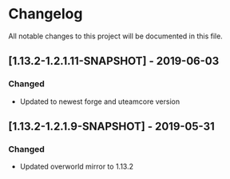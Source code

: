# Changelog
All notable changes to this project will be documented in this file.

## [1.13.2-1.2.1.11-SNAPSHOT] - 2019-06-03
### Changed
- Updated to newest forge and uteamcore version

## [1.13.2-1.2.1.9-SNAPSHOT] - 2019-05-31
### Changed
- Updated overworld mirror to 1.13.2
